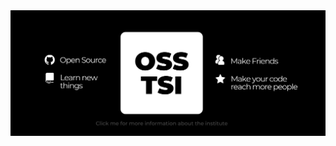 <a href="https://github.com/osstsi/.github/">
  <img src="./banner.png" alt="banner" width="auto"/>
</a>
